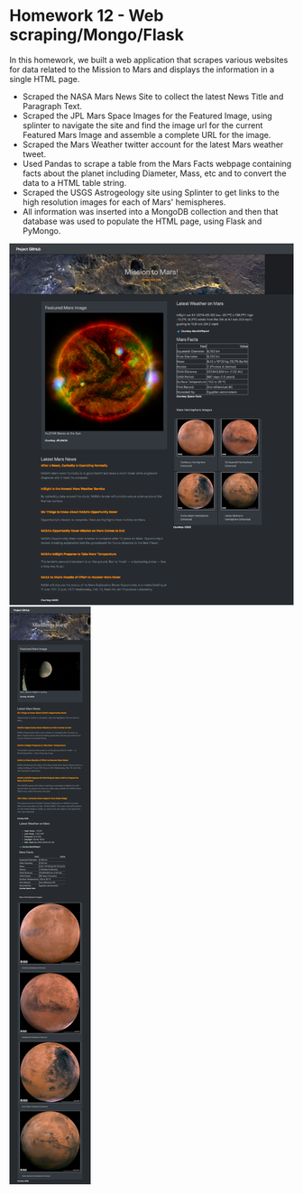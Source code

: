 # Homework 12 - Web scraping/Mongo/Flask

In this homework, we built a web application that scrapes various websites for data related to the Mission to Mars and displays the information in a single HTML page.

* Scraped the NASA Mars News Site to collect the latest News Title and Paragraph Text.
* Scraped the JPL Mars Space Images for the Featured Image, using splinter to navigate the site and find the image url for the current Featured Mars Image and assemble a complete URL for the image.
* Scraped the Mars Weather twitter account for the latest Mars weather tweet.
* Used Pandas to scrape a table from the Mars Facts webpage containing facts about the planet including Diameter, Mass, etc and to convert the data to a HTML table string.
* Scraped the USGS Astrogeology site using Splinter to get links to the high resolution images for each of Mars' hemispheres.
* All information was inserted into a MongoDB collection and then that database was used to populate the HTML page, using Flask and PyMongo.

![Screen shot full size:](mars.png)
![Screen shot mobile size:](mobile.png)

